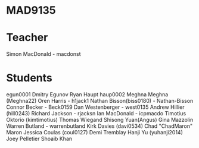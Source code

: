 MAD9135
=======

Teacher
=======

Simon MacDonald - macdonst


Students
========

egun0001 Dmitry Egunov
Ryan Haupt haup0002
Meghna Meghna (Meghna22)
Oren Harris - h1jack1
Nathan Bisson(biss0180) - Nathan-Bisson
Connor Becker - Beck0159
Dan Westenberger - west0135
Andrew Hillier (hill0243)
Richard Jackson - rjacksn
Ian MacDonald - icpmacdo
Timotius Oktorio (kimtimotius)
Thomas Wiegand
Shisong Yuan(Angus)
Gina Mazzolin
Warren Butland - warrenbutland
Kirk Davies (davi0534)
Chad  "ChadMaron"  Maron 
Jessica Coulas (coul0127) 
Demi Tremblay
Hanji Yu (yuhanji2014)
Joey Pelletier
Shoaib Khan
